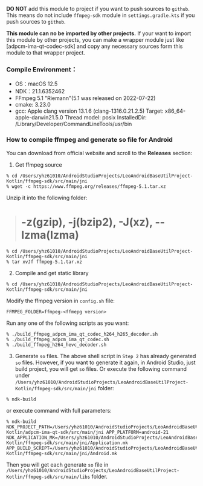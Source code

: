 **DO NOT** add this module to project if you want to push sources to `github`.
This means do not include `ffmpeg-sdk` module in `settings.gradle.kts` if you push sources to `github`.

**This module can no be imported by other projects.**
If your want to import this module by other projects, you can make a wrapper module just like [adpcm-ima-qt-codec-sdk] and copy any necessary sources form this module to that wrapper project.

### Compile Environment：
- OS：macOS 12.5
- NDK：21.1.6352462
- FFmpeg 5.1 "Riemann"(5.1 was released on 2022-07-22)
- cmake: 3.23.0
- gcc:
  Apple clang version 13.1.6 (clang-1316.0.21.2.5)
  Target: x86_64-apple-darwin21.5.0
  Thread model: posix
  InstalledDir: /Library/Developer/CommandLineTools/usr/bin

### How to compile ffmpeg and generate so file for Android
You can download from official website and scroll to the **Releases** section:
1. Get ffmpeg source
```shell
% cd /Users/yhz61010/AndroidStudioProjects/LeoAndroidBaseUtilProject-Kotlin/ffmpeg-sdk/src/main/jni
% wget -c https://www.ffmpeg.org/releases/ffmpeg-5.1.tar.xz
```
Unzip it into the following folder:
> # -z(gzip), -j(bzip2), -J(xz), --lzma(lzma)

```shell
% cd /Users/yhz61010/AndroidStudioProjects/LeoAndroidBaseUtilProject-Kotlin/ffmpeg-sdk/src/main/jni
% tar xvJf ffmpeg-5.1.tar.xz
```

2. Compile and get static library

```shell
% cd /Users/yhz61010/AndroidStudioProjects/LeoAndroidBaseUtilProject-Kotlin/ffmpeg-sdk/src/main/jni
```

Modify the ffmpeg version in `config.sh` file:
```shell
FFMPEG_FOLDER=ffmpeg-<ffmepg version>
```

Run any one of the following scripts as you want:
```shell
% ./build_ffmpeg_adpcm_ima_qt_codec_h264_h265_decoder.sh
% ./build_ffmpeg_adpcm_ima_qt_codec.sh
% ./build_ffmpeg_h264_hevc_decoder.sh
```

3. Generate `so` files.
   The above shell script in `Step 2` has already generated `so` files. However, if you want to generate it again,
   in Android Studio, just build project, you will get `so` files.
   Or execute the following command under
   `/Users/yhz61010/AndroidStudioProjects/LeoAndroidBaseUtilProject-Kotlin/ffmpeg-sdk/src/main/jni`
   folder:

```shell
% ndk-build
```

or execute command with full parameters:

```shell
% ndk-build NDK_PROJECT_PATH=/Users/yhz61010/AndroidStudioProjects/LeoAndroidBaseUtilProject-Kotlin/adpcm-ima-qt-sdk/src/main/jni APP_PLATFORM=android-21 NDK_APPLICATION_MK=/Users/yhz61010/AndroidStudioProjects/LeoAndroidBaseUtilProject-Kotlin/ffmpeg-sdk/src/main/jni/Application.mk APP_BUILD_SCRIPT=/Users/yhz61010/AndroidStudioProjects/LeoAndroidBaseUtilProject-Kotlin/ffmpeg-sdk/src/main/jni/Android.mk
```

Then you will get each generate `so` file
in `/Users/yhz61010/AndroidStudioProjects/LeoAndroidBaseUtilProject-Kotlin/ffmpeg-sdk/src/main/libs`
folder.

